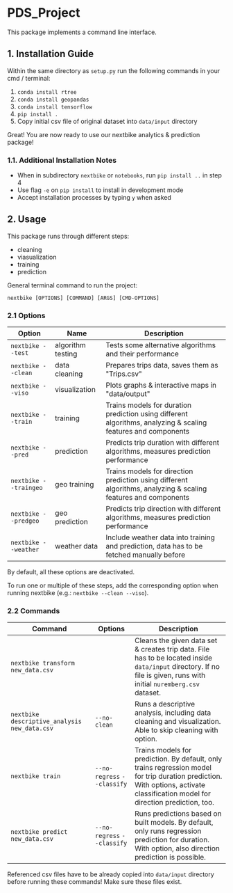 # PDS_Project
This package implements a command line interface.

## 1. Installation Guide
Within the same directory as ```setup.py``` run the following commands in your cmd / terminal:

1. ```conda install rtree```
2. ```conda install geopandas```
3. ```conda install tensorflow```
4. ```pip install .```
5. Copy initial csv file of original dataset into ```data/input``` directory

Great! You are now ready to use our nextbike analytics & prediction package!

### 1.1. Additional Installation Notes
- When in subdirectory ```nextbike``` or ```notebooks```, run ```pip install ..``` in step 4
- Use flag ```-e``` on ```pip install``` to install in development mode
- Accept installation processes by typing ```y``` when asked

## 2. Usage
This package runs through different steps:
- cleaning
- viasualization
- training
- prediction

General terminal command to run the project:

```nextbike [OPTIONS] [COMMAND] [ARGS] [CMD-OPTIONS]```

### 2.1 Options

| Option | Name | Description |
|--------|------|-------------|
| ```nextbike --test``` | algorithm testing | Tests some alternative algorithms and their performance |
| ```nextbike --clean``` | data cleaning | Prepares trips data, saves them as "Trips.csv" |
| ```nextbike --viso``` | visualization | Plots graphs & interactive maps in "data/output" |
| ```nextbike --train``` | training | Trains models for duration prediction using different algorithms, analyzing & scaling features and components |
| ```nextbike --pred``` | prediction | Predicts trip duration with different algorithms, measures prediction performance |
| ```nextbike --traingeo``` | geo training | Trains models for direction prediction using different algorithms, analyzing & scaling features and components |
| ```nextbike --predgeo``` | geo prediction | Predicts trip direction with different algorithms, measures prediction performance |
| ```nextbike --weather``` | weather data | Include weather data into training and prediction, data has to be fetched manually before |

By default, all these options are deactivated.

To run one or multiple of these steps, add the corresponding option when running nextbike (e.g.: ```nextbike --clean --viso```).

### 2.2 Commands

| Command | Options | Description |
|---------|---------|-------------|
| ```nextbike transform new_data.csv``` |  | Cleans the given data set & creates trip data. File has to be located inside ```data/input``` directory. If no file is given, runs with initial ```nuremberg.csv``` dataset. |
| ```nextbike descriptive_analysis new_data.csv``` | ```--no-clean``` | Runs a descriptive analysis, including data cleaning and visualization. Able to skip cleaning with option. |
| ```nextbike train``` | ```--no-regress``` ```--classify``` | Trains models for prediction. By default, only trains regression model for trip duration prediction. With options, activate classification model for direction prediction, too. |
| ```nextbike predict new_data.csv``` | ```--no-regress``` ```--classify``` | Runs predictions based on built models. By default, only runs regression prediction for duration. With option, also direction prediction is possible. |

Referenced csv files have to be already copied into ```data/input``` directory before running these commands!
Make sure these files exist.

